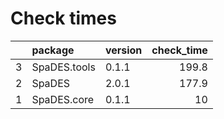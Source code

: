 # Check times

|   |package      |version | check_time|
|:--|:------------|:-------|----------:|
|3  |SpaDES.tools |0.1.1   |      199.8|
|2  |SpaDES       |2.0.1   |      177.9|
|1  |SpaDES.core  |0.1.1   |         10|


